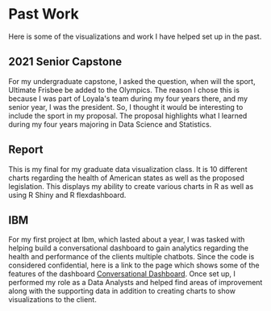 # Past Work
Here is some of the visualizations and work I have helped set up in the past.

## 2021 Senior Capstone
For my undergraduate capstone, I asked the question, when will the sport, Ultimate Frisbee be added to the Olympics. The reason I chose this is because I was part of Loyala's team during my four years there, and my senior year, I was the president. So, I thought it would be interesting to include the sport in my proposal. The proposal highlights what I learned during my four years majoring in Data Science and Statistics.

## Report
This is my final for my graduate data visualization class. It is 10 different charts regarding the health of American states as well as the proposed legislation. This displays my ability to create various charts in R as well as using R Shiny and R flexdashboard.

## IBM 

For my first project at Ibm, which lasted about a year, I was tasked with helping build a conversational dashboard to gain analytics regarding the health and performance of the clients multiple chatbots. Since the code is considered confidential, here is a link to the page which shows some of the features of the dashboard [Conversational Dashboard](https://www.ibm.com/products/watsonx-assistant/analytics). Once set up, I performed my role as a Data Analysts and helped find areas of improvement along with the supporting data  in addition to creating charts to show visualizations to the client. 

